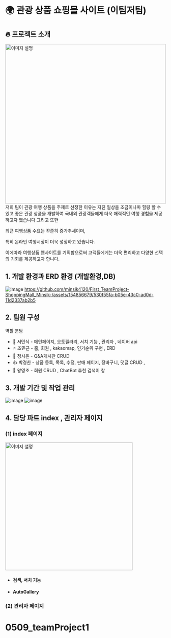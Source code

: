 
 # 🌍 관광 상품 쇼핑몰 사이트 (이팀저팀)



## 🔥 프로젝트 소개 

<img src="https://github.com/minsik4120/First_TeamProject-ShoppingMall_Minsik-/assets/154856679/c34d08fb-aa68-40cd-be5f-58a276115409" alt="이미지 설명" style="height: 500px; width: 100%;"/>
저희 팀이 관광 여행 상품을 주제로 선정한 이유는 지친 일상을 조금이나마 힐링 할 수 있고
좋은 관광 상품을 개발하여 국내외 관광객들에게 더욱 매력적인 여행 경험을 제공하고자 했습니다 그리고 또한 

최근 여행상품 수요는 꾸준히 증가추세이며,

특히 온라인 여행시장이 더욱 성장하고 있습니다. 

이에따라 여행상품 웹사이트를 기획함으로써 고객들에게는 더욱 편리하고 다양한 선택의 기회를 제공하고자 합니다.






## 1. 개발 환경과 ERD 환경 (개발환경,DB)
![image](https://github.com/minsik4120/First_TeamProject-ShoppingMall_Minsik-/assets/154856679/b6abc7a1-e013-417d-bc7b-11eb1e62d9d7)
https://github.com/minsik4120/First_TeamProject-ShoppingMall_Minsik-/assets/154856679/530f55fa-b05e-43c0-ad0d-11d2337ab2b5











## 2. 팀원 구성
  역할 분담  <br/>
   * 🐬 서민식 - 메인페이지, 오토겔러리, 서치 기능 , 관리자 , 네이버 api   <br/>
   * ⭐ 조민근 - 홈, 회원 , kakaomap, 인기순위 구현 , ERD   <br/>
   * 🌝 정시윤 - Q&A게시판 CRUD   <br/>
   * 👍 박경찬 - 상품 등록, 목록, 수정, 판매 페이지, 장바구니, 댓글 CRUD ,   <br/>
   * 🙎 왕영조 - 회원 CRUD , ChatBot 추천 검색어 창 <br/>



## 3. 개발 기간 및 작업 관리
![image](https://github.com/minsik4120/First_TeamProject-ShoppingMall_Minsik-/assets/154856679/e7936983-8303-4d5b-8807-97ab70ffb627)
![image](https://github.com/minsik4120/First_TeamProject-ShoppingMall_Minsik-/assets/154856679/ce3621fc-fd76-45d2-888c-90518807cd6a)




## 4. 담당 파트 index , 관리자 페이지  <br/>

  ### (1) index 페이지   <br/>

 <img src="https://github.com/minsik4120/First_TeamProject-ShoppingMall_Minsik-/assets/154856679/f9ae580b-d14b-4165-b790-13a834e15302" alt="이미지 설명" width="400" hight="400"/> 




  * ####  검색, 서치 기능  <br/>
  * ####  AutoGallery   <br/>
   
  ### (2) 관리자 페이지 
   
  
   




# 0509_teamProject1
